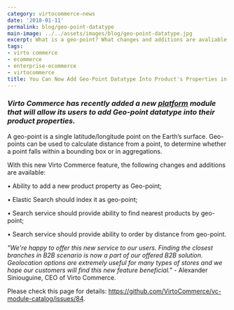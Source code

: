 ```yaml
--- 
category: virtocommerce-news
date: '2018-01-11'
permalink: blog/geo-point-datatype
main-image: ../../assets/images/blog/geo-point-datatype.jpg
excerpt: What is a geo-point? What changes and additions are avaliable with this feature? Learn it in our new article.
tags:
- virto commerce
- ecommerce
- enterprise-ecommerce
- virtocommerce
title: You Can Now Add Geo-Point Datatype Into Product's Properties in Virto Commerce
---
```

### <dfn>Virto Commerce has recently added a new <a href="{{ 'https://virtocommerce.com/b2b-ecommerce-platform' | absolute_url }}">platform</a> module that will allow its users to add Geo-point datatype into their product properties.</dfn>

A geo-point is a single latitude/longitude point on the Earth’s surface. Geo-points can be used to calculate distance from a point, to determine whether a point falls within a bounding box or in aggregations.

With this new Virto Commerce feature, the following changes and additions are available:

•	Ability to add a new product property as Geo-point;

•	Elastic Search should index it as geo-point;

•	Search service should provide ability to find nearest products by geo-point;

•	Search service should provide ability to order by distance from geo-point.

<i>"We're happy to offer this new service to our users. Finding the closest branches in B2B scenario is now a part of our offered B2B solution. Geolocation options are extremely useful for many types of stores and we hope our customers will find this new feature beneficial."</i> - Alexander Siniouguine, CEO of Virto Commerce. 

Please check this page for details: https://github.com/VirtoCommerce/vc-module-catalog/issues/84.

